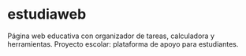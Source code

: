 # estudiaweb
Página web educativa con organizador de tareas, calculadora y herramientas. Proyecto escolar: plataforma de apoyo para estudiantes.
